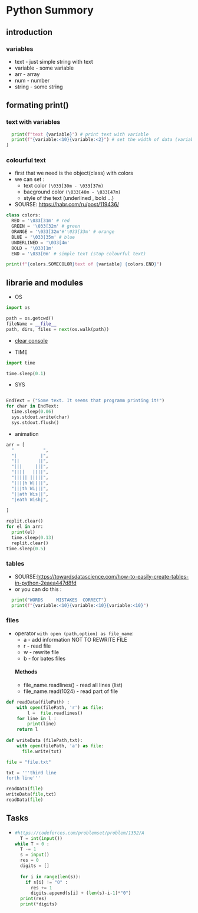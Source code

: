# Python Summory

## introduction
### variables 
+ text - just simple string with text
+ variable - some variable 
+ arr - array
+ num - number
+ string - some string 

## formating print()
### text with variables
```python
  print(f"text {variable}") # print text with variable
  print(f"{variable:<10}{variable:<2}") # set the width of data (variable) (if len of data less that 10 it will set the width with ' '
)
```
### colourful text
  + first that we need is the object(class) with colors 
  + we can set :
    + text color ```(\033[30m - \033[37m)```
    + bacground color ```(\033[40m - \033[47m)```
    + style of the text (underlined , bold ...)
  + SOURSE: https://habr.com/ru/post/119436/
  ```python
  class colors:
    RED = '\033[31m' # red
    GREEN = '\033[32m' # green
    ORANGE = '\033[32m'#'\033[33m' # orange
    BLUE = '\033[35m' # blue
    UNDERLINED = '\033[4m'
    BOLD = '\033[1m'
    END = '\033[0m' # simple text (stop colourful text)
  
  print(f"{colors.SOMECOLOR}text of {variable} {colors.END}")
  ```
## librarie and modules
+ OS
```python
import os

path = os.getcwd()
fileName = __file__
path, dirs, files = next(os.walk(path))

```
+ [clear console](https://www.delftstack.com/howto/python/python-clear-console/)

+ TIME

```python
import time

time.sleep(0.1)
```

+ SYS
```python

EndText = ("Some text. It seems that programm printing it!")
for char in EndText:
  time.sleep(0.06)
  sys.stdout.write(char)
  sys.stdout.flush()


```

+ animation
```python
arr = [
  "           ",
  "|         |",
  "||       ||",
  "|||     |||",
  "||||   ||||",
  "||||| |||||",
  "||||h W||||",
  "|||th Wi|||",
  "||ath Wis||",
  "|eath Wish|",
  
]

replit.clear()
for el in arr:
  print(el)
  time.sleep(0.13)
  replit.clear()
time.sleep(0.5)

```

### tables 
  + SOURSE:https://towardsdatascience.com/how-to-easily-create-tables-in-python-2eaea447d8fd
  + or you can do this :
  ```python
    print("WORDS     MISTAKES  CORRECT")
    print(f"{variable:<10}{variable:<10}{variable:<10}")
  ```
### files
+ operator `with open (path,option) as file_name`:
  + a - add information NOT TO REWRITE FILE
  + r - read file 
  + w - rewrite file 
  + b - for bates files
  #### Methods
  + file_name.readlines() - read all lines (list)
  + file_name.read(1024) - read part of file
```python
def readData(filePath) :
    with open(filePath, 'r') as file: 
        l =  file.readlines()
    for line in l :
        print(line)
    return l
    
def writeData (filePath,txt):
    with open(filePath, 'a') as file: 
      file.write(txt)

file = "file.txt"

txt = '''third line
forth line'''

readData(file)
writeData(file,txt)
readData(file)
```

## Tasks
+ ```python
  #https://codeforces.com/problemset/problem/1352/A
    T = int(input())
  while T > 0 :
    T -= 1
    s = input()
    res = 0
    digits = []
    
    for i in range(len(s)):
      if s[i] != "0" :
        res += 1
        digits.append(s[i] + (len(s)-i-1)*"0")
    print(res)
    print(*digits)
  ```   
